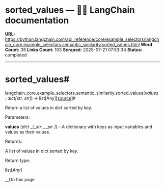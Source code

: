# sorted_values — 🦜🔗 LangChain  documentation

**URL:** https://python.langchain.com/api_reference/core/example_selectors/langchain_core.example_selectors.semantic_similarity.sorted_values.html
**Word Count:** 38
**Links Count:** 103
**Scraped:** 2025-07-21 07:53:34
**Status:** completed

---

# sorted\_values\#

langchain\_core.example\_selectors.semantic\_similarity.sorted\_values\(_values : dict\[str, str\]_\) → list\[Any\][\[source\]](https://python.langchain.com/api_reference/_modules/langchain_core/example_selectors/semantic_similarity.html#sorted_values)\#     

Return a list of values in dict sorted by key.

Parameters:     

**values** \(_dict_ _\[__str_ _,__str_ _\]_\) – A dictionary with keys as input variables and values as their values.

Returns:     

A list of values in dict sorted by key.

Return type:     

list\[_Any_\]

__On this page